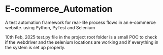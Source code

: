 # E-commerce_Automation
 A test automation framework for real-life process flows in an e-commerce website. using Python, PyTest and Selenium

10th Feb, 2025
test.py file in the project root folder is a small POC to check if the webdriver and the selenium locations are working and if everything in the system is set up properly.

